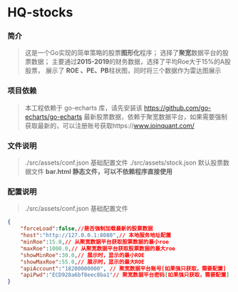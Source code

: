 # HQ-stocks

### 简介

> 这是一个Go实现的简单策略的股票**图形化**程序；
> 选择了**聚宽**数据平台的股票数据；
> 主要通过**2015-2019**的财务数据，选择了平均Roe大于15%的A股股票，
> 展示了 **ROE 、PE、PB**柱状图，同时将三个数据作为雷达图展示

### 项目依赖
> 本工程依赖于 go-echarts 库，请先安装该 https://github.com/go-echarts/go-echarts
> 最新股票数据，依赖于聚宽数据平台，如果需要强制获取最新的，可以注册账号获取https://www.joinquant.com/ 


### 文件说明
> ./src/assets/conf.json 基础配置文件
> ./src/assets/stock.json 默认股票数据文件
> **bar.html 静态文件，可以不依赖程序直接使用**

### 配置说明
> ./src/assets/conf.json 基础配置文件
``` json
{
    "forceLoad":false,//是否强制加载最新的股票数据
    "host":"http://127.0.0.1:8080",// 本地服务地址配置
    "minRoe":15.0,// 从聚宽数据平台获取股票数据的最小roe
    "maxRoe":1000.0,// 从聚宽数据平台获取股票数据的最大roe
    "showMinRoe":30.0,// 展示时，显示的最小ROE
    "showMaxRoe":55.0,// 展示时，显示的最大ROE
    "apiAccount":"18200000000", // 聚宽数据平台账号[如果强只获取，需要配置]
    "apiPwd":"ECD928a6bf8eec8ba1"// 聚宽数据平台密码[如果强只获取，需要配置]
}

```

